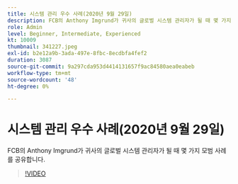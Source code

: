 ```yaml
---
title: 시스템 관리 우수 사례(2020년 9월 29일)
description: FCB의 Anthony Imgrund가 귀사의 글로벌 시스템 관리자가 될 때 몇 가지 모범 사례를 공유합니다.
role: Admin
level: Beginner, Intermediate, Experienced
kt: 10009
thumbnail: 341227.jpeg
exl-id: b2e12a9b-3ada-497e-8fbc-8ecdbfa4fef2
duration: 3087
source-git-commit: 9a297cda953d4414131657f9ac84580aea0eabeb
workflow-type: tm+mt
source-wordcount: '48'
ht-degree: 0%

---
```


# 시스템 관리 우수 사례(2020년 9월 29일)

FCB의 Anthony Imgrund가 귀사의 글로벌 시스템 관리자가 될 때 몇 가지 모범 사례를 공유합니다.

>[!VIDEO](https://video.tv.adobe.com/v/341227/?quality=12&learn=on)
